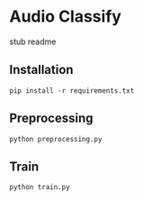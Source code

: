 # Audio Classify
stub readme

## Installation
```
pip install -r requirements.txt
```

## Preprocessing
```
python preprocessing.py
```

## Train
```
python train.py
```